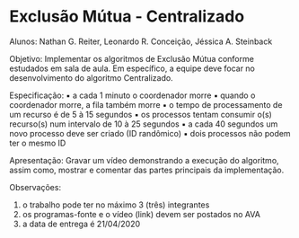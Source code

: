 # Exclusão Mútua - Centralizado

Alunos: Nathan G. Reiter, Leonardo R. Conceição, Jéssica A. Steinback

Objetivo: Implementar os algoritmos de Exclusão Mútua conforme estudados em sala de aula. Em específico, a equipe deve focar no desenvolvimento do algoritmo Centralizado.

Especificação:
▪ a cada 1 minuto o coordenador morre
▪ quando o coordenador morre, a fila também morre
▪ o tempo de processamento de um recurso é de 5 à 15 segundos
▪ os processos tentam consumir o(s) recurso(s) num intervalo de 10 à 25 segundos
▪ a cada 40 segundos um novo processo deve ser criado (ID randômico)
▪ dois processos não podem ter o mesmo ID

Apresentação: Gravar um vídeo demonstrando a execução do algoritmo, assim como, mostrar e comentar das partes principais da implementação.

Observações:
1. o trabalho pode ter no máximo 3 (três) integrantes
2. os programas-fonte e o vídeo (link) devem ser postados no AVA
3. a data de entrega é 21/04/2020
